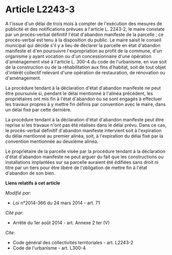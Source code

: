 # Article L2243-3

A l'issue d'un délai de trois mois à compter de l'exécution des mesures de publicité et des notifications prévues à l'article
L. 2243-2, le maire constate par un procès-verbal définitif l'état d'abandon manifeste de la parcelle ; ce procès-verbal est
tenu à la disposition du public. Le maire saisit le conseil municipal qui décide s'il y a lieu de déclarer la parcelle en
état d'abandon manifeste et d'en poursuivre l'expropriation au profit de la commune, d'un organisme y ayant vocation ou d'un
concessionnaire d'une opération d'aménagement visé à l'article L. 300-4 du code de l'urbanisme, en vue soit de la
construction ou de la réhabilitation aux fins d'habitat, soit de tout objet d'intérêt collectif relevant d'une opération de
restauration, de rénovation ou d'aménagement. 

La procédure tendant à la déclaration d'état d'abandon manifeste ne peut être poursuivie si, pendant le délai mentionné à
l'alinéa précédent, les propriétaires ont mis fin à l'état d'abandon ou se sont engagés à effectuer les travaux propres à y
mettre fin définis par convention avec le maire, dans un délai fixé par cette dernière. 

La procédure tendant à la déclaration d'état d'abandon manifeste peut être reprise si les travaux n'ont pas été réalisés dans
le délai prévu. Dans ce cas, le procès-verbal définitif d'abandon manifeste intervient soit à l'expiration du délai mentionné
au premier alinéa, soit, à l'expiration du délai fixé par la convention mentionnée au deuxième alinéa. 

Le propriétaire de la parcelle visée par la procédure tendant à la déclaration d'état d'abandon manifeste ne peut arguer du
fait que les constructions ou installations implantées sur sa parcelle auraient été édifiées sans droit ni titre par un tiers
pour être libéré de l'obligation de mettre fin à l'état d'abandon de son bien.

**Liens relatifs à cet article**

_Modifié par_:

  - Loi n°2014-366 du 24 mars 2014 - art. 71

_Cité par_:

  - Arrêté du 1er août 2014 - art. Annexe 2 ter (V)

_Cite_:

  - Code général des collectivités territoriales - art. L2243-2
  - Code de l'urbanisme - art. L300-4
